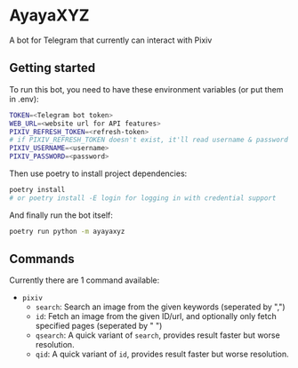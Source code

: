 # AyayaXYZ

A bot for Telegram that currently can interact with Pixiv

## Getting started

To run this bot, you need to have these environment variables (or put them in .env):

```bash
TOKEN=<Telegram bot token>
WEB_URL=<website url for API features>
PIXIV_REFRESH_TOKEN=<refresh-token>
# if PIXIV_REFRESH_TOKEN doesn't exist, it'll read username & password from env vars below
PIXIV_USERNAME=<username>
PIXIV_PASSWORD=<password>
```

Then use poetry to install project dependencies:

```bash
poetry install
# or poetry install -E login for logging in with credential support
```

And finally run the bot itself:

```bash
poetry run python -m ayayaxyz
```

## Commands

Currently there are 1 command available:

+ `pixiv`
  + `search`:
    Search an image from the given keywords (seperated by ",")
  + `id`:
    Fetch an image from the given ID/url, and optionally only fetch specified pages (seperated by " ")
  + `qsearch`:
    A quick variant of `search`, provides result faster but worse resolution.
  + `qid`:
    A quick variant of `id`, provides result faster but worse resolution.
